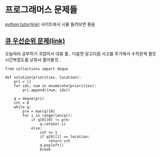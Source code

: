 # 프로그래머스 문제들
[python tutor(link)](https://pythontutor.com/) 사이트에서 시뮬 돌려보면 좋음

## [큐 우선순위 문제(link)](https://school.programmers.co.kr/learn/courses/30/lessons/42587#)

오늘따라 공부하기 귀찮아서 대충 풂.. 다음엔 알고리즘 사고를 추가해서 수학문제 풀듯 시간복잡도를 낮춰서 풀어볼것..

```
from collections import deque

def solution(priorities, location):
    pri = []
    for idx, num in enumerate(priorities):
        pri.append((num, idx))
        
    q = deque(pri)
    cnt = 0
    while q:
        pre = max(q)[0]
        for i in range(len(q)):
            if q[0][0] != pre:
                q.rotate(-1)
            else:
                cnt += 1
                if q[0][1] == location:
                    return cnt
                q.popleft()
                break
```